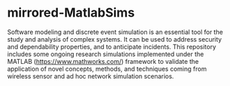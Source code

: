 # mirrored-MatlabSims

Software modeling and discrete event simulation is an essential tool for the study and analysis of complex systems. It can be used to address security and dependability properties, and to anticipate incidents. This repository includes some ongoing research simulations implemented under the MATLAB (https://www.mathworks.com/) framework to validate the application of novel concepts, methods, and techniques coming from wireless sensor and ad hoc network simulation scenarios.
